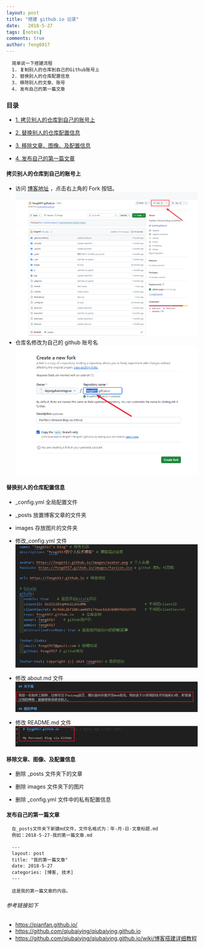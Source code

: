 ```yaml
---
layout: post
title: "搭建 github.io 记录"
date:   2018-5-27
tags: [notes]
comments: true
author: feng6917
---
```


```
  简单说一下搭建流程
  1. 复制别人的仓库到自己的Github账号上
  2. 替换别人的仓库配置信息
  3. 移除别人的文章、账号
  4. 发布自己的第一篇文章
```

<!-- more -->

### 目录

- [1. 拷贝别人的仓库到自己的账号上](#拷贝别人的仓库到自己的账号上)

- [2. 替换别人的仓库配置信息](#替换别人的仓库配置信息)

- [3. 移除文章、图像、及配置信息](#移除文章、图像、及配置信息)

- [4. 发布自己的第一篇文章](#发布自己的第一篇文章)

#### 拷贝别人的仓库到自己的账号上

- 访问 [博客地址](https://github.com/feng6917/feng6917.github.io) ，点击右上角的 Fork 按钮。
  ![img](../images/2018-5-27/1.png)
- 仓库名修改为自己的 github 账号名
  ![img](../images/2018-5-27/2.png)  

#### 替换别人的仓库配置信息

- _config.yml 全局配置文件
- _posts 放置博客文章的文件夹
- images 存放图片的文件夹

- 修改_config.yml 文件
  ![img](../images/2018-5-27/3.png)  

- 修改 about.md 文件
  ![img](../images/2018-5-27/4.png)  

- 修改 README.md 文件
  ![img](../images/2018-5-27/5.png)  

#### 移除文章、图像、及配置信息

- 删除 _posts 文件夹下的文章

- 删除 images 文件夹下的图片

- 删除 _config.yml 文件中的私有配置信息

#### 发布自己的第一篇文章

  ```
    在_posts文件夹下新建md文件，文件名格式为：年-月-日-文章标题.md
    例如：2018-5-27-我的第一篇文章.md

    ---
    layout: post
    title: "我的第一篇文章"
    date: 2018-5-27
    categories: [博客, 技术]
    ---

    这是我的第一篇文章的内容。

  ```

###### 参考链接如下

- <https://pianfan.github.io/>
- <https://github.com/qiubaiying/qiubaiying.github.io>
- <https://github.com/qiubaiying/qiubaiying.github.io/wiki/博客搭建详细教程>
